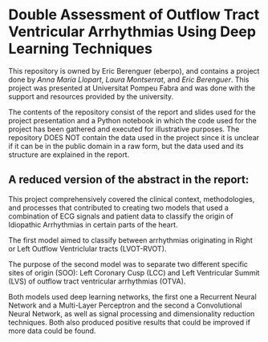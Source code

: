# Double Assessment of Outflow Tract Ventricular Arrhythmias Using Deep Learning Techniques
This repository is owned by Eric Berenguer (eberpo), and contains a project done by *Anna Maria Llopart*, *Laura Montserrat*, and *Eric Berenguer*. This project was presented at Universitat Pompeu Fabra and was done with the support and resources provided by the university. 

The contents of the repository consist of the report and slides used for the project presentation and a Python notebook in which the code used for the project has been gathered and executed for illustrative purposes. The repository DOES NOT contain the data used in the project since it is unclear if it can be in the public domain in a raw form, but the data used and its structure are explained in the report.

## A reduced version of the abstract in the report:
This project comprehensively covered the clinical context, methodologies, and processes that contributed to creating two models that used a combination of ECG signals and patient data to classify the origin of Idiopathic Arrhythmias in certain parts of the heart.

The first model aimed to classify between arrhythmias originating in Right or Left Outflow Ventriclular tracts (LVOT-RVOT).

The purpose of the second model was to separate two different specific sites of origin (SOO): Left Coronary Cusp (LCC) and Left Ventricular Summit (LVS) of outflow tract ventricular arrhythmias (OTVA).

Both models used deep learning networks, the first one a Recurrent Neural Network and a Multi-Layer Perceptron and the second a Convolutional Neural Network, as well as signal processing and dimensionality reduction techniques. Both also produced positive results that could be improved if more data could be found.
